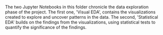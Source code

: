 The two Jupyter Notebooks in this folder chronicle the data exploration phase of the project. The first one, 'Visual EDA', contains the visualizations created to explore and uncover patterns in the data. The second, 'Statistical EDA' builds on the findings from the visualizations, using statistical tests to quantify the significance of the findings. 
